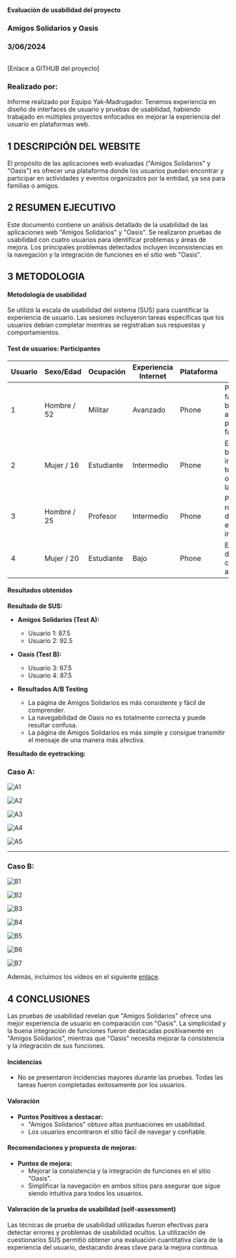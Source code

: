 #### Evaluación de usabilidad del proyecto 

### Amigos Solidarios y Oasis

### 3/06/2024

![]()

[Enlace a GITHUB del proyecto]

### Realizado por:

Informe realizado por Equipo Yak-Madrugador. Tenemos experiencia en diseño de interfaces de usuario y pruebas de usabilidad, habiendo trabajado en múltiples proyectos enfocados en mejorar la experiencia del usuario en plataformas web.

## 1 DESCRIPCIÓN DEL WEBSITE

El propósito de las aplicaciones web evaluadas ("Amigos Solidarios" y "Oasis") es ofrecer una plataforma donde los usuarios puedan encontrar y participar en actividades y eventos organizados por la entidad, ya sea para familias o amigos. 

## 2 RESUMEN EJECUTIVO

Este documento contiene un análisis detallado de la usabilidad de las aplicaciones web "Amigos Solidarios" y "Oasis". Se realizaron pruebas de usabilidad con cuatro usuarios para identificar problemas y áreas de mejora. Los principales problemas detectados incluyen inconsistencias en la navegación y la integración de funciones en el sitio web "Oasis".

## 3 METODOLOGIA 

#### Metodología de usabilidad

Se utilizó la escala de usabilidad del sistema (SUS) para cuantificar la experiencia de usuario. Las sesiones incluyeron tareas específicas que los usuarios debían completar mientras se registraban sus respuestas y comportamientos.

#### Test de usuarios: Participantes

| Usuario | Sexo/Edad | Ocupación | Experiencia Internet | Plataforma | Perfil cubierto | Test | SUS Score |
|---------|-----------|-----------|----------------------|------------|-----------------|------|-----------|
| 1       | Hombre / 52 | Militar | Avanzado             | Phone      | Padre de una familia que busca actividades para toda la familia         | A    | 87.5      |
| 2       | Mujer / 16  | Estudiante | Intermedio          | Phone      | Estudiante busca informarse de todo lo ofertado por la web          | A    | 92.5      |
| 3       | Hombre / 25 | Profesor  | Intermedio          | Phone      | Profesor recién salido del grado de educación infantil         | B    | 67.5      |
| 4       | Mujer / 20  | Estudiante | Bajo                | Phone      | Estudiante del grado de comunicación audiovisual          | B    | 87.5      |

#### Resultados obtenidos

**Resultado de SUS:**

- **Amigos Solidarios (Test A):**
  - Usuario 1: 87.5
  - Usuario 2: 92.5

- **Oasis (Test B):**
  - Usuario 3: 67.5
  - Usuario 4: 87.5

- **Resultados A/B Testing**
    - La página de Amigos Solidarios es más consistente y fácil de comprender.
    - La navegabilidad de Oasis no es totalmente correcta y puede resultar confusa.
    - La página de Amigos Solidarios es más simple y consigue transmitir el mensaje de una manera más afectiva.
  
**Resultado de eyetracking:**

### Caso A:

![A1](img/AmigosSolidarios1.png)

![A2](img/AmigosSolidarios2.png)

![A3](img/AmigosSolidarios3.png)

![A4](img/AmigosSolidarios4.png)

![A5](img/AmigosSolidarios5.png)

----
### Caso B:

![B1](img/Oasis1.PNG)

![B2](img/Oasis2.PNG)

![B3](img/Oasis3.PNG)

![B4](img/Oasis4.PNG)

![B5](img/Oasis5.PNG)

![B6](img/Oasis6.PNG)

![B7](img/Oasis7.PNG)


Además, incluimos los vídeos en el siguiente [enlace](https://drive.google.com/drive/folders/1U4BWmyqUrBIbJwl570SO4GQdlt9CDpRz?usp=sharing).

## 4 CONCLUSIONES 

Las pruebas de usabilidad revelan que "Amigos Solidarios" ofrece una mejor experiencia de usuario en comparación con "Oasis". La simplicidad y la buena integración de funciones fueron destacadas positivamente en "Amigos Solidarios", mientras que "Oasis" necesita mejorar la consistencia y la integración de sus funciones.

#### Incidencias

* No se presentaron incidencias mayores durante las pruebas. Todas las tareas fueron completadas exitosamente por los usuarios.

#### Valoración 

* **Puntos Positivos a destacar:**
  - "Amigos Solidarios" obtuvo altas puntuaciones en usabilidad.
  - Los usuarios encontraron el sitio fácil de navegar y confiable.

#### Recomendaciones y propuesta de mejoras: 

* **Puntos de mejora:**
  - Mejorar la consistencia y la integración de funciones en el sitio "Oasis".
  - Simplificar la navegación en ambos sitios para asegurar que sigue siendo intuitiva para todos los usuarios.

#### Valoración de la prueba de usabilidad (self-assessment)

Las técnicas de prueba de usabilidad utilizadas fueron efectivas para detectar errores y problemas de usabilidad ocultos. La utilización de cuestionarios SUS permitió obtener una evaluación cuantitativa clara de la experiencia del usuario, destacando áreas clave para la mejora continua. 

